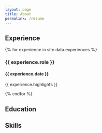 ```yaml
---
layout: page
title: About
permalink: /resume
---
```


<h2>Experience</h2>
{% for experience in site.data.experiences %}
  <h3>{{ experience.role }}</h3>
  <h4>{{ experience.date }}</h4>
  <p>{{ experience.highlights }}</p>
{% endfor %}

<h2>Education</h2>
<h2>Skills</h2>
